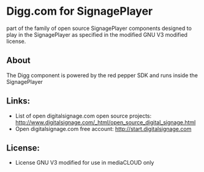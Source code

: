 Digg.com for SignagePlayer
====================================
part of the family of open source SignagePlayer components designed to play in the SignagePlayer as specified in the modified GNU V3 modified license.

About
-----------------------------------------------------------------------------------------
The Digg component is powered by the red pepper SDK and runs inside the SignagePlayer

Links:
------------------------------------------------------------------------
- List of open digitalsignage.com open source projects: http://www.digitalsignage.com/_html/open_source_digital_signage.html
- Open digitalsignage.com free account: http://start.digitalsignage.com


License:
------------------------------------------------------------------------
- License GNU V3 modified for use in mediaCLOUD only


